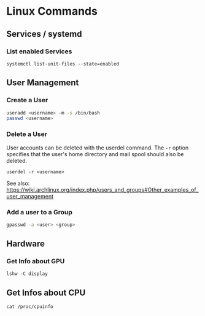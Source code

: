 # Linux Commands

## Services / systemd

### List enabled Services
`systemctl list-unit-files --state=enabled`

## User Management

### Create a User
```bash
useradd <username> -m -s /bin/bash
passwd <username>
```

### Delete a User
User accounts can be deleted with the userdel command. The `-r` option
specifies that the user\'s home directory and mail spool should also be
deleted.

`userdel -r <username>`

See also:
<https://wiki.archlinux.org/index.php/users_and_groups#Other_examples_of_user_management>

### Add a user to a Group
```bash
gpasswd -a <user> <group>
```

## Hardware

### Get Info about GPU
`lshw -C display`

## Get Infos about CPU
`cat /proc/cpuinfo`
